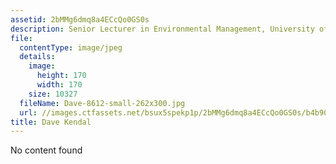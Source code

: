 ```yaml
---
assetid: 2bMMg6dmq8a4ECcQo0GS0s
description: Senior Lecturer in Environmental Management, University of Tasmania
file:
  contentType: image/jpeg
  details:
    image:
      height: 170
      width: 170
    size: 10327
  fileName: Dave-8612-small-262x300.jpg
  url: //images.ctfassets.net/bsux5spekp1p/2bMMg6dmq8a4ECcQo0GS0s/b4b9021976e8efb12b9a90addea46b7d/Dave-8612-small-262x300.jpg
title: Dave Kendal
---
```

No content found